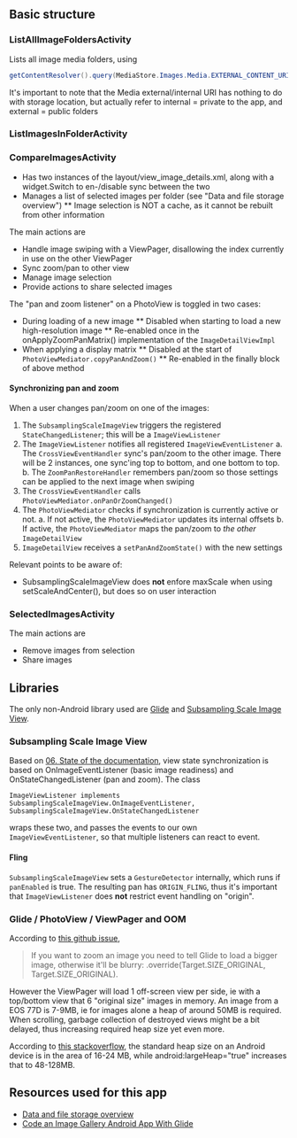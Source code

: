 ## Basic structure

### ListAllImageFoldersActivity
Lists all image media folders, using 
```java
getContentResolver().query(MediaStore.Images.Media.EXTERNAL_CONTENT_URI);
```
It's important to note that the Media external/internal URI has nothing to do with storage location, 
but actually refer to internal = private to the app, and external = public folders

### ListImagesInFolderActivity

### CompareImagesActivity

* Has two instances of the layout/view_image_details.xml, along with a widget.Switch to en-/disable sync between the two
* Manages a list of selected images per folder (see "Data and file storage overview")
** Image selection is NOT a cache, as it cannot be rebuilt from other information

The main actions are
* Handle image swiping with a ViewPager, disallowing the index currently in use on the other ViewPager
* Sync zoom/pan to other view
* Manage image selection
* Provide actions to share selected images

The "pan and zoom listener" on a PhotoView is toggled in two cases:

* During loading of a new image
** Disabled when starting to load a new high-resolution image
** Re-enabled once in the onApplyZoomPanMatrix() implementation of the `ImageDetailViewImpl`
* When applying a display matrix
** Disabled at the start of `PhotoViewMediator.copyPanAndZoom()`
** Re-enabled in the finally block of above method

#### Synchronizing pan and zoom

When a user changes pan/zoom on one of the images:

1. The `SubsamplingScaleImageView` triggers the registered `StateChangedListener`; this will be a `ImageViewListener`
2. The `ImageViewListener` notifies all registered `ImageViewEventListener`
    a. The `CrossViewEventHandler` sync's pan/zoom to the other image. There will be 2 instances, one sync'ing top to bottom, and one bottom to top. 
    b. The `ZoomPanRestoreHandler` remembers pan/zoom so those settings can be applied to the next image when swiping
3. The `CrossViewEventHandler` calls `PhotoViewMediator.onPanOrZoomChanged()`
4. The `PhotoViewMediator` checks if synchronization is currently active or not.
    a. If not active, the `PhotoViewMediator` updates its internal offsets
    b. If active, the `PhotoViewMediator` maps the pan/zoom to _the other_ `ImageDetailView`
5. `ImageDetailView` receives a `setPanAndZoomState()` with the new settings

Relevant points to be aware of:

* SubsamplingScaleImageView does **not** enfore maxScale when using setScaleAndCenter(), but does
  so on user interaction

### SelectedImagesActivity

The main actions are
* Remove images from selection
* Share images 


## Libraries

The only non-Android library used are [Glide](https://github.com/bumptech/glide) and [Subsampling Scale Image View](https://github.com/davemorrissey/subsampling-scale-image-view).

### Subsampling Scale Image View

Based on [06. State of the documentation](https://github.com/davemorrissey/subsampling-scale-image-view/wiki/06.-State), view state synchronization
is based on OnImageEventListener (basic image readiness) and OnStateChangedListener (pan and zoom). The class
```
ImageViewListener implements SubsamplingScaleImageView.OnImageEventListener, SubsamplingScaleImageView.OnStateChangedListener 
```

wraps these two, and passes the events to our own `ImageViewEventListener`, so that multiple listeners can react to event.

#### Fling

`SubsamplingScaleImageView` sets a `GestureDetector` internally, which runs if `panEnabled` is true. The resulting pan has `ORIGIN_FLING`,
thus it's important that `ImageViewListener` does **not** restrict event handling on "origin".

### Glide / PhotoView / ViewPager and OOM

According to [this github issue](https://github.com/bumptech/glide/issues/974),
> If you want to zoom an image you need to tell Glide to load a bigger image, otherwise it'll be blurry: 
> .override(Target.SIZE_ORIGINAL, Target.SIZE_ORIGINAL).

However the ViewPager will load 1 off-screen view per side, ie with a top/bottom view that 6 "original size" 
images in memory. An image from a EOS 77D is 7-9MB, ie for images alone a heap of around 50MB is required.
When scrolling, garbage collection of destroyed views might be a bit delayed, thus increasing required
heap size yet even more.

According to [this stackoverflow](https://stackoverflow.com/questions/10747211/how-much-memory-does-each-android-process-get), the
standard heap size on an Android device is in the area of 16-24 MB, while android:largeHeap="true" increases
that to 48-128MB.


## Resources used for this app

* [Data and file storage overview](https://developer.android.com/guide/topics/data/data-storage)
* [Code an Image Gallery Android App With Glide](https://code.tutsplus.com/tutorials/code-an-image-gallery-android-app-with-glide--cms-28207)
